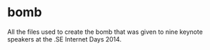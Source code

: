 bomb
====

All the files used to create the bomb that was given to nine keynote speakers at the .SE Internet Days 2014.
